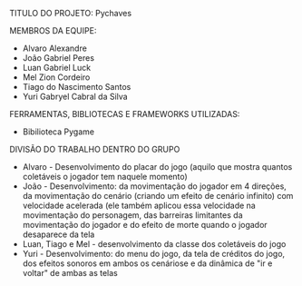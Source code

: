 TITULO DO PROJETO: 
Pychaves

MEMBROS DA EQUIPE:
- Alvaro Alexandre
- João Gabriel Peres
- Luan Gabriel Luck
- Mel Zion Cordeiro
- Tiago do Nascimento Santos
- Yuri Gabryel Cabral da Silva

FERRAMENTAS, BIBLIOTECAS E FRAMEWORKS UTILIZADAS:
- Bibilioteca Pygame

DIVISÃO DO TRABALHO DENTRO DO GRUPO
- Alvaro - Desenvolvimento do placar do jogo (aquilo que mostra quantos coletáveis o jogador tem naquele momento)
- João - Desenvolvimento: da movimentação do jogador em 4 direções, da movimentação do cenário (criando um efeito de cenário infinito) com velocidade acelerada (ele também aplicou essa velocidade na movimentação do personagem, das barreiras limitantes da movimentação do jogador e do efeito de morte quando o jogador desaparece da tela
- Luan, Tiago e Mel - desenvolvimento da classe dos coletáveis do jogo
- Yuri - Desenvolvimento: do menu do jogo, da tela de créditos do jogo, dos efeitos sonoros em ambos os cenáriose e da dinâmica de "ir e voltar" de ambas as telas 
